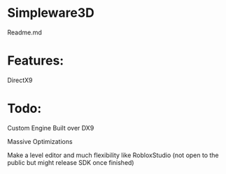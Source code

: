 # Simpleware3D
Readme.md

# Features:
DirectX9

# Todo:
Custom Engine Built over DX9

Massive Optimizations

Make a level editor and much flexibility like RobloxStudio (not open to the public but might release SDK once finished)
